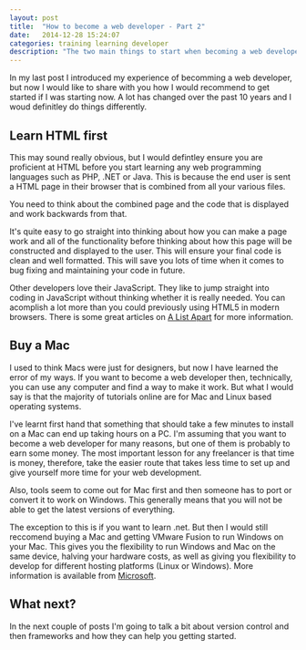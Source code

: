 ```yaml
---
layout: post
title:  "How to become a web developer - Part 2"
date:   2014-12-28 15:24:07
categories: training learning developer
description: "The two main things to start when becoming a web developer, buy a Mac and learn HTML."
---
```


In my last post I introduced my experience of becomming a web developer, but now I would like to share with you how I would recommend to get started if I was starting now. A lot has changed over the past 10 years and I woud definitley do things differently.

## Learn HTML first

This may sound really obvious, but I would defintley ensure you are proficient at HTML before you start learning any web programming languages such as PHP, .NET or Java. This is because the end user is sent a HTML page in their browser that is combined from all your various files.

You need to think about the combined page and the code that is displayed and work backwards from that.

It's quite easy to go straight into thinking about how you can make a page work and all of the functionality before thinking about how this page will be constructed and displayed to the user. This will ensure your final code is clean and well formatted. This will save you lots of time when it comes to bug fixing and maintaining your code in future.

Other developers love their JavaScript. They like to jump straight into coding in JavaScript without thinking whether it is really needed. You can acomplish a lot more than you could previously using HTML5 in modern browsers. There is some great articles on [A List Apart](http://alistapart.com/topic/html) for more information.

## Buy a Mac

I used to think Macs were just for designers, but now I have learned the error of my ways. If you want to become a web developer then, technically, you can use any computer and find a way to make it work. But what I would say is that the majority of tutorials online are for Mac and Linux based operating systems.

I've learnt first hand that something that should take a few minutes to install on a Mac can end up taking hours on a PC. I'm assuming that you want to become a web developer for many reasons, but one of them is probably to earn some money. The most important lesson for any freelancer is that time is money, therefore, take the easier route that takes less time to set up and give yourself more time for your web development.

Also, tools seem to come out for Mac first and then someone has to port or convert it to work on Windows. This generally means that you will not be able to get the latest versions of everything.

The exception to this is if you want to learn .net. But then I would still reccomend buying a Mac and getting VMware Fusion to run Windows on your Mac. This  gives you the  flexibility to run Windows and Mac on the same device, halving your hardware costs, as well as giving you flexibility to develop for different hosting platforms (Linux or Windows). More information is available from [Microsoft](http://msdn.microsoft.com/en-us/library/windows/apps/jj945492.aspx).

## What next?

In the next couple of posts I'm going to talk a bit about version control and then frameworks and how they can help you getting started.